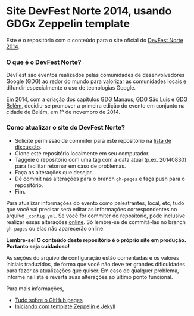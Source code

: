 # Site DevFest Norte 2014, usando GDGx Zeppelin template

Este é o repositório com o conteúdo para o site oficial do [DevFest Norte 2014](http://norte.devfest.com.br).

### O que é o DevFest Norte?

DevFest são eventos realizados pelas comunidades de desenvolvedores Google (GDG) ao redor do mundo para valorizar as comunidades locais e difundir especialmente o uso de tecnologias Google.

Em 2014, com a criação dos capítulos [GDG Manaus](https://developers.google.com/events/5693905808916480/), [GDG São Luis](https://developers.google.com/events/5366013551968256/) e [GDG Belém](https://developers.google.com/events/5021105662197760/), decidiu-se promover a primeira edição do evento em conjunto na cidade de Belém, em 1º de novembro de 2014.


### Como atualizar o site do DevFest Norte?

* Solicite permissão de commiter para este repositório na [lista de discussão](https://groups.google.com/forum/#!forum/devfest-norte).
* Clone este repositório localmente em seu computador.
* Taggeie o repositório com uma tag com a data atual (p.ex. 20140830) para facilitar retornar em caso de problemas.
* Faça as alterações que desejar.
* Dê commit nas alterações para o branch ```gh-pages``` e faça push para o repositório.
* Fim.

Para atualizar informações do evento como palestrantes, local, etc; tudo que você vai precisar será editar as informações correspondentes no arquivo ```_config.yml```.  Se você for commiter do repositório, pode inclusive realizar essas alterações [online](https://github.com/tasafo/site-devfestnorte/blob/gh-pages/_config.yml).  Só lembre-se de commitá-las no branch ```gh-pages``` ou elas não aparecerão online.

**Lembre-se! O conteúdo deste repositório é o próprio site em produção. Portanto seja cuidadoso!**

As seções do arquivo de configuração estão comentadas e os valores iniciais traduzidos, de forma que você não deve ter grandes dificuldades para fazer as atualizações que quiser.  Em caso de qualquer problema, informe na lista e reverta suas alterações ao último ponto funcional.

Para mais informações,
* [Tudo sobre o GitHub pages](https://help.github.com/categories/20/articles)
* [Iniciando com template Zeppelin e Jekyll](https://github.com/gdg-x/zeppelin#quick-start-guide)

